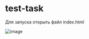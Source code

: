 # test-task

Для запуска открыть файл index.html

![image](https://github.com/user-attachments/assets/a00da3b4-b7c8-4338-9f0e-cfc5bb0c50ca)

